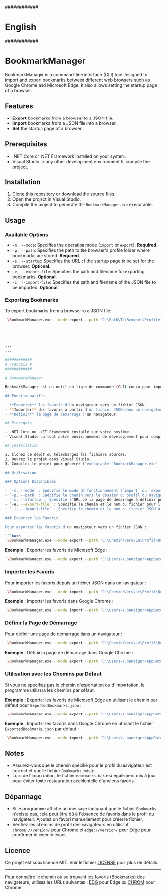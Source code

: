 ############
# English #
############

# BookmarkManager

BookmarkManager is a command-line interface (CLI) tool designed to import and export bookmarks between different web browsers such as Google Chrome and Microsoft Edge. It also allows setting the startup page of a browser.

## Features

- **Export** bookmarks from a browser to a JSON file.
- **Import** bookmarks from a JSON file into a browser.
- **Set** the startup page of a browser.

## Prerequisites

- .NET Core or .NET Framework installed on your system.
- Visual Studio or any other development environment to compile the project.

## Installation

1. Clone this repository or download the source files.
2. Open the project in Visual Studio.
3. Compile the project to generate the `BookmarkManager.exe` executable.

## Usage

### Available Options

- `-m, --mode`: Specifies the operation mode (`import` or `export`). **Required**.
- `-p, --path`: Specifies the path to the browser's profile folder where bookmarks are stored. **Required**.
- `-s, --startup`: Specifies the URL of the startup page to be set for the browser. **Optional**.
- `-e, --export-file`: Specifies the path and filename for exporting bookmarks. **Optional**.
- `-i, --import-file`: Specifies the path and filename of the JSON file to be imported. **Optional**.

### Exporting Bookmarks

To export bookmarks from a browser to a JSON file:

```bash
.\BookmarkManager.exe --mode export --path "C:\Path\To\Browser\Profile" --export-file "C:\Path\To\Save\MyBookmarks.json"





---
---

############
# Francais #
############

# BookmarkManager

BookmarkManager est un outil en ligne de commande (CLI) conçu pour importer et exporter les favoris (bookmarks) entre différents navigateurs web tels que Google Chrome et Microsoft Edge. Il permet également de définir la page de démarrage d'un navigateur.

## Fonctionnalités

- **Exporter** les favoris d'un navigateur vers un fichier JSON.
- **Importer** des favoris à partir d'un fichier JSON dans un navigateur.
- **Définir** la page de démarrage d'un navigateur.

## Prérequis

- .NET Core ou .NET Framework installé sur votre système.
- Visual Studio ou tout autre environnement de développement pour compiler le projet.

## Installation

1. Clonez ce dépôt ou téléchargez les fichiers sources.
2. Ouvrez le projet dans Visual Studio.
3. Compilez le projet pour générer l'exécutable `BookmarkManager.exe`.

## Utilisation

### Options Disponibles

- `-m, --mode` : Spécifie le mode de fonctionnement (`import` ou `export`). **Requis**.
- `-p, --path` : Spécifie le chemin vers le dossier du profil du navigateur où les favoris sont stockés. **Requis**.
- `-s, --startup` : Spécifie l'URL de la page de démarrage à définir pour le navigateur. **Optionnel**.
- `-e, --export-file` : Spécifie le chemin et le nom du fichier pour l'exportation des favoris. **Optionnel**.
- `-i, --import-file` : Spécifie le chemin et le nom du fichier JSON à importer. **Optionnel**.

### Exporter les Favoris

Pour exporter les favoris d'un navigateur vers un fichier JSON :

```bash
.\BookmarkManager.exe --mode export --path "C:\Chemin\Vers\Le\Profil\Du\Navigateur" --export-file "C:\Chemin\Vers\Exporter\MesFavoris.json"
```

**Exemple** : Exporter les favoris de Microsoft Edge :

```bash
.\BookmarkManager.exe --mode export --path "C:\Users\a.banziger\AppData\Local\Microsoft\Edge\User Data\Default" --export-file "C:\MesDocuments\EdgeBookmarks.json"
```

### Importer les Favoris

Pour importer les favoris depuis un fichier JSON dans un navigateur :

```bash
.\BookmarkManager.exe --mode import --path "C:\Chemin\Vers\Le\Profil\Du\Navigateur" --import-file "C:\Chemin\Vers\LeFichier\MesFavoris.json"
```

**Exemple** : Importer les favoris dans Google Chrome :

```bash
.\BookmarkManager.exe --mode import --path "C:\Users\a.banziger\AppData\Local\Google\Chrome\User Data\Default" --import-file "C:\MesDocuments\EdgeBookmarks.json"
```

### Définir la Page de Démarrage

Pour définir une page de démarrage dans un navigateur :

```bash
.\BookmarkManager.exe --mode export --path "C:\Chemin\Vers\Le\Profil\Du\Navigateur" --startup "https://www.example.com"
```

**Exemple** : Définir la page de démarrage dans Google Chrome :

```bash
.\BookmarkManager.exe --mode export --path "C:\Users\a.banziger\AppData\Local\Google\Chrome\User Data\Default" --startup "https://www.example.com"
```

### Utilisation avec les Chemins par Défaut

Si vous ne spécifiez pas le chemin d'exportation ou d'importation, le programme utilisera les chemins par défaut.

**Exemple** : Exporter les favoris de Microsoft Edge en utilisant le chemin par défaut pour `ExportedBookmarks.json` :

```bash
.\BookmarkManager.exe --mode export --path "C:\Users\a.banziger\AppData\Local\Microsoft\Edge\User Data\Default"
```

**Exemple** : Importer les favoris dans Google Chrome en utilisant le fichier `ExportedBookmarks.json` par défaut :

```bash
.\BookmarkManager.exe --mode import --path "C:\Users\a.banziger\AppData\Local\Google\Chrome\User Data\Default"
```

## Notes

- Assurez-vous que le chemin spécifié pour le profil du navigateur est correct et que le fichier `Bookmarks` existe.
- Lors de l'importation, le fichier `Bookmarks.bak` est également mis à jour pour éviter toute restauration accidentelle d'anciens favoris.

## Dépannage

- Si le programme affiche un message indiquant que le fichier `Bookmarks` n'existe pas, cela peut être dû à l'absence de favoris dans le profil du navigateur. Ajoutez un favori manuellement pour créer le fichier.
- Vérifiez les chemins de profil des navigateurs en utilisant `chrome://version/` pour Chrome et `edge://version/` pour Edge pour confirmer le chemin exact.

## Licence

Ce projet est sous licence MIT. Voir le fichier [LICENSE](https://github.com/00MY00/Win_Book_Manager/blob/main/LICENSE) pour plus de détails.

---

Pour connaître le chemin où se trouvent les favoris (Bookmarks) des navigateurs, utilisez les URLs suivantes : [EDG](https://edge://version/) pour Edge ou [CHROM](https://chrome://version/) pour Chrome.
